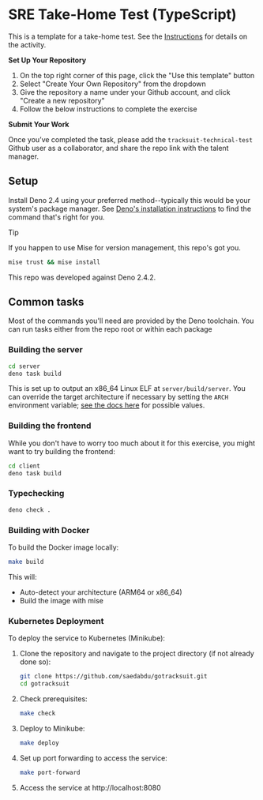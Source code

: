# SRE Take-Home Test (TypeScript)

This is a template for a take-home test. See the [Instructions][Instructions] for details
on the activity.

**Set Up Your Repository**

1. On the top right corner of this page, click the "Use this template" button
2. Select "Create Your Own Repository" from the dropdown
3. Give the repository a name under your Github account, and click "Create a new repository"
4. Follow the below instructions to complete the exercise

**Submit Your Work**

Once you’ve completed the task, please add the `tracksuit-technical-test` Github
user as a collaborator, and share the repo link with the talent manager.

<!-- Link definitions -->

[DenoInstall]: https://docs.deno.com/runtime/getting_started/installation/
[mise.toml]: ./mise.toml
[Instructions]: ./Instructions.md

## Setup

Install Deno 2.4 using your preferred method--typically this would be your
system's package manager. See [Deno's installation instructions][DenoInstall] to find the
command that's right for you.

<!-- deno-fmt-ignore-start -->

> [!Tip]
> If you happen to use Mise for version management, this repo's got you.
>
> ```sh
> mise trust && mise install
> ```

<!-- deno-fmt-ignore-end -->

This repo was developed against Deno 2.4.2.

## Common tasks

Most of the commands you'll need are provided by the Deno toolchain. You can run
tasks either from the repo root or within each package

### Building the server

```sh
cd server
deno task build
```

This is set up to output an x86_64 Linux ELF at `server/build/server`. You can
override the target architecture if necessary by setting the `ARCH` environment
variable; [see the docs here](https://docs.deno.com/runtime/reference/cli/compile/#supported-targets) for possible values.

### Building the frontend

While you don't have to worry too much about it for this exercise, you might
want to try building the frontend:

```sh
cd client
deno task build
```

### Typechecking

```sh
deno check .
```

### Building with Docker

To build the Docker image locally:

```bash
make build
```

This will:
- Auto-detect your architecture (ARM64 or x86_64)
- Build the image with mise


### Kubernetes Deployment

To deploy the service to Kubernetes (Minikube):

1. Clone the repository and navigate to the project directory (if not already done so):
   ```bash
   git clone https://github.com/saedabdu/gotracksuit.git
   cd gotracksuit
   ```

2. Check prerequisites:
   ```bash
   make check
   ```

3. Deploy to Minikube:
   ```bash
   make deploy
   ```

4. Set up port forwarding to access the service:
   ```bash
   make port-forward
   ```

5. Access the service at http://localhost:8080